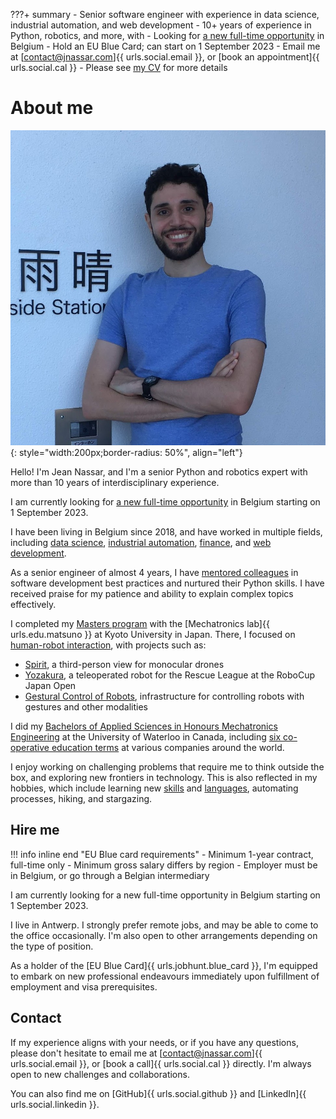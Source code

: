 ???+ summary
    - Senior software engineer with experience in data science, industrial automation, and web development
    - 10+ years of experience in Python, robotics, and more, with 
    - Looking for [a new full-time opportunity](#hire-me) in Belgium
    - Hold an EU Blue Card; can start on 1 September 2023
    - Email me at [contact@jnassar.com]{{ urls.social.email }}, or [book an appointment]{{ urls.social.cal }}
    - Please see [my CV](cv) for more details

# About me

![Jean Nassar (Obligatory photo)](assets/images/jean.png){: style="width:200px;border-radius: 50%", align="left"}

Hello! I'm Jean Nassar, and I'm a senior Python and robotics expert with more than 10 years of interdisciplinary experience.

I am currently looking for [a new full-time opportunity](#hire-me) in Belgium starting on 1 September 2023.

I have been living in Belgium since 2018, and have worked in multiple fields,
including [data science](cv/work/sentiance), [industrial automation](cv/work/kapernikov), [finance](cv/work/yields), and [web development](cv/work/adimian).

As a senior engineer of almost 4 years,
I have [mentored colleagues](cv/mentoring) in software development best practices and nurtured their Python skills.
I have received praise for my patience and ability to explain complex topics effectively.

I completed my [Masters program](cv/education/kyoto) with the
[Mechatronics lab]{{ urls.edu.matsuno }} at Kyoto University in Japan.
There, I focused on [human-robot interaction](cv/projects),
with projects such as:

- [Spirit](cv/projects/spirit), a third-person view for monocular drones
- [Yozakura](cv/projects/yozakura), a teleoperated robot for the Rescue League at the RoboCup Japan Open
- [Gestural Control of Robots](cv/projects/myo), infrastructure for controlling robots with gestures and other modalities


I did my [Bachelors of Applied Sciences in Honours Mechatronics Engineering](cv/education/waterloo)
at the University of Waterloo in Canada, including [six co-operative education terms](cv/work/coop) at various companies around the world.

I enjoy working on challenging problems that require me to think outside the box, and exploring new frontiers in technology.
This is also reflected in my hobbies, which include
learning new [skills](cv/skills) and [languages](cv/skills.md#languages), automating processes, hiking, and stargazing.

## Hire me
!!! info inline end "EU Blue card requirements"
    - Minimum 1-year contract, full-time only
    - Minimum gross salary differs by region
    - Employer must be in Belgium, or go through a Belgian intermediary

I am currently looking for a new full-time opportunity in Belgium starting on 1 September 2023.

I live in Antwerp.
I strongly prefer remote jobs, and may be able to come to the office occasionally.
I'm also open to other arrangements depending on the type of position.

As a holder of the [EU Blue Card]{{ urls.jobhunt.blue_card }}, I'm equipped to embark on new professional endeavours
immediately upon fulfillment of employment and visa prerequisites.

## Contact
If my experience aligns with your needs, or if you have any questions,
please don't hesitate to email me at [contact@jnassar.com]{{ urls.social.email }}, or [book a call]{{ urls.social.cal }} directly.
I'm always open to new challenges and collaborations.

You can also find me on [GitHub]{{ urls.social.github }} and [LinkedIn]{{ urls.social.linkedin }}.
